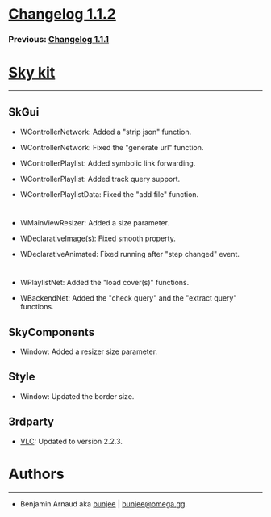 # [Changelog 1.1.2](http://omega.gg/Sky/changes/1.1.2.html)

### Previous: [Changelog 1.1.1](1.1.1.html)

# [Sky kit](http://omega.gg/Sky)
---

## SkGui

- WControllerNetwork: Added a "strip json" function.

- WControllerNetwork: Fixed the "generate url" function.

- WControllerPlaylist: Added symbolic link forwarding.

- WControllerPlaylist: Added track query support.

- WControllerPlaylistData: Fixed the "add file" function.

#

- WMainViewResizer: Added a size parameter.

- WDeclarativeImage(s): Fixed smooth property.

- WDeclarativeAnimated: Fixed running after "step changed" event.

#

- WPlaylistNet: Added the "load cover(s)" functions.

- WBackendNet: Added the "check query" and the "extract query" functions.


## SkyComponents

- Window: Added a resizer size parameter.


## Style

- Window: Updated the border size.


## 3rdparty

- [VLC](http://github.com/videolan/vlc): Updated to version 2.2.3.


# Authors
---

- Benjamin Arnaud aka [bunjee](http://bunjee.me) | <bunjee@omega.gg>.
